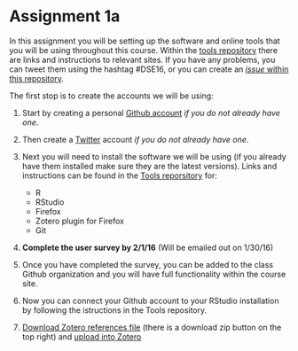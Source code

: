 # Assignment 1a

In this assignment you will be setting up the software and online tools that you will be using throughout this course. Within the [tools repository](https://github.com/data-science-in-ed/Tools) there are links and instructions to relevant sites. If you have any problems, you can tweet them using the hashtag #DSE16, or you can create an [*issue* within this repository](https://github.com/data-science-in-ed/Assignment1a/issues). 

The first stop is to create the accounts we will be using: 

1. Start by creating a personal [Github account](https://github.com/join?source=header) *if you do not already have one*.
2. Then create a [Twitter](www.twitter.com) account *if you do not already have one*.
3. Next you will need to install the software we will be using (if you already have them installed make sure they are the latest versions). Links and instructions can be found in the [Tools reporsitory](https://github.com/data-science-in-ed/Tools) for:
   * R
   * RStudio
   * Firefox
   * Zotero plugin for Firefox
   * Git

4. **Complete the user survey by 2/1/16** (Will be emailed out on 1/30/16) 
 
5. Once you have completed the survey, you can be added to the class Github organization and you will have full functionality within the course site.

6. Now you can connect your Github account to your RStudio installation by following the istructions in the Tools repository. 


7. [Download Zotero references file](https://github.com/data-science-in-ed/Tools) (there is a download zip button on the top right) and [upload into Zotero](https://www.zotero.org/support/getting_stuff_into_your_library) 
